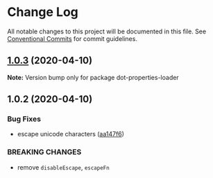 # Change Log

All notable changes to this project will be documented in this file.
See [Conventional Commits](https://conventionalcommits.org) for commit guidelines.

## [1.0.3](https://github.com/bluelovers/ws-dot-properties/compare/dot-properties-loader@1.0.2...dot-properties-loader@1.0.3) (2020-04-10)

**Note:** Version bump only for package dot-properties-loader





## 1.0.2 (2020-04-10)


### Bug Fixes

* escape unicode characters ([aa147f6](https://github.com/bluelovers/ws-dot-properties/commit/aa147f641752a5994ec694a17014a42aa36a7f2d))


### BREAKING CHANGES

* remove `disableEscape`, `escapeFn`
